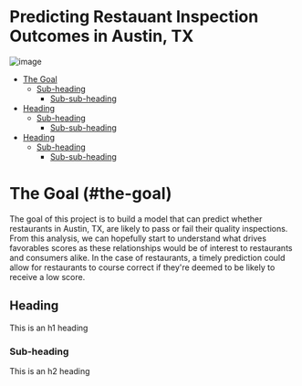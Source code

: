 # Predicting Restauant Inspection Outcomes in Austin, TX

![image](https://user-images.githubusercontent.com/9493836/137847263-a7bf4c03-cd19-4e33-a389-73263af74b97.png)

- [The Goal](#the-goal)
  * [Sub-heading](#sub-heading)
    + [Sub-sub-heading](#sub-sub-heading)
- [Heading](#heading-1)
  * [Sub-heading](#sub-heading-1)
    + [Sub-sub-heading](#sub-sub-heading-1)
- [Heading](#heading-2)
  * [Sub-heading](#sub-heading-2)
    + [Sub-sub-heading](#sub-sub-heading-2)


# The Goal (#the-goal)

The goal of this project is to build a model that can predict whether restaurants in Austin, TX, are likely to pass or fail their quality inspections.  From this analysis, we can hopefully start to understand what drives favorables scores as these relationships would be of interest to restaurants and consumers alike.  In the case of restaurants, a timely prediction could allow for restaurants to course correct if they're deemed to be likely to receive a low score.

<!-- toc -->

## Heading

This is an h1 heading

### Sub-heading

This is an h2 heading
